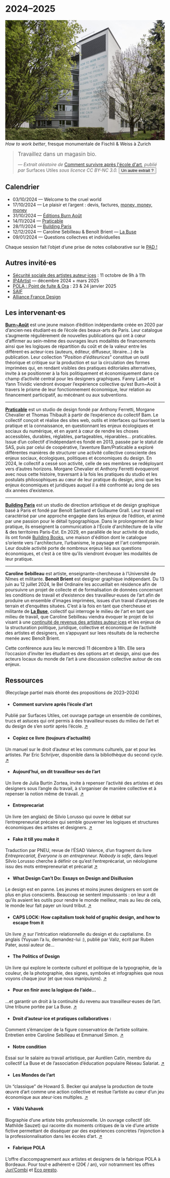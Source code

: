 # 2024–2025

![Fresque monumentale de Fischli/Weiss à Zurich](../assets/web_zuerich_kunst_how_to_work_better_fischli_1280x960_21990.jpg)
  _How to work better_, fresque monumentale de Fischli & Weiss à Zurich

> <big  id="survive">Travaillez dans un magasin bio.</big>
> 
> <cite>— Extrait aléatoire de <a href="http://surfaces-utiles.org/how-to-survive-after-art-school-comment-survivre-apres-lecole-dart.html"><i style="font-style:normal">Comment survivre après l'école d'art</i></a>, publié par <i style="font-style:normal">Surfaces Utiles</i> sous licence CC BY-NC 3.0. <button id="refreshsurvive">Un autre extrait ?</button></cite>


## Calendrier

- 03/10/2024 — Welcome to the cruel world
- 17/10/2024 — Le plaisir et l’argent : devis, factures, [money, money, money](https://www.youtube.com/watch?v=HZhwWw32LSc)  
- 31/10/2024 — [Éditions Burn Août](https://editionsburnaout.fr/)
- 14/11/2024 — [Praticable](https://praticable.fr/)
- 28/11/2024 — [Building Paris](https://www.buildingparis.fr/)
- 12/12/2024 — Caroline Sebilleau & Benoît Brient — [La Buse](https://la-buse.org/)
- 09/01/2024 — Questions collectves et individuelles

Chaque session fait l’objet d’une prise de notes collaborative sur le [PAD !](https://pad.esad-pyrenees.club/p/gopro-03-10-2024)


## Autres invité⋅es

- [Sécurité sociale des artistes auteur⋅ices](https://www.secu-artistes-auteurs.fr/) : 11 octobre de 9h à 11h
- [IP4Artist](https://ip4artist.api-conseil.app/) — décembre 2024 + mars 2025
- [POLA : Point de fuite & Ora](https://pola.fr/) : 23 & 24 janvier 2025
- [SAIF](https://saif.fr/)
- [Alliance France Design](https://www.alliancefrancedesign.com/)

<!-- Encore à préciser, le programme [attend vos suggestions](https://mypads.framapad.org/p/gopro2425-yy8o07d5). -->

## Les intervenant⋅es


[**Burn~Août**](https://www.instagram.com/editions_burn_aout/) est une jeune maison d’édition indépendante créée en 2020 par d’ancien⋅nes étudiant⋅es de l’école des beaux-arts de Paris. Leur catalogue s’augmente régulièrement de nouvelles publications qui ont à cœur d’affirmer au sein-même des ouvrages leurs modalités de financements ainsi que les logiques de répartition du coût et de la valeur entre les différent⋅es acteur⋅ices (auteurs, éditeur, diffuseur, libraire…) de  la publication. Leur collection “_Position d’éditeurices_” constitue un outil théorique et critique sur la production et sur la circulation des formes imprimées qui, en rendant visibles des pratiques éditoriales alternatives, invite à se positionner à la fois politiquement et économiquement dans ce champ d’activité central pour les designers graphiques. Fanny Lallart et Yann Trividic viendront évoquer l’expérience collective qu’est Burn~Août à travers le prisme de leur fonctionnement économique, leur relation au financement participatif, au mécénant ou aux subventions.

---

[**Praticable**](https://praticable.fr/) est un studio de design fondé par Anthony Ferretti, Morgane Chevalier et Thomas Thibault à partir de l’expérience du collectif Bam. Le collectif conçoit et réalise des sites web, outils et interfaces qui favorisent la pratique et la connaissance, en questionnant les enjeux écologiques et sociaux du numérique, et en ayant à cœur de rendre les choses accessibles, durables, réglables, partageables, réparables… praticables. Issue d’un collectif d’indépendant⋅es fondé en 2013, passée par le statut de SAS, puis par celui de coopérative, l’aventure Bam/Praticable a exploré différentes manières de structurer une activité collective consciente des enjeux sociaux, écologiques, politiques et économiques du design. En 2024, le collectif a cessé son activité, celle de ses membres se redéployant vers d’autres horizons. Morgane Chevalier et Anthony Ferretti évoqueront avec nous cette histoire, traversant à la fois les pratiques du studio et les postulats philosophiques au cœur de leur pratique du design, ainsi que les enjeux économiques et juridiques auquel il a été confronté au long de ses dix années d’existence.

---

[**Building Paris**](https://www.buildingparis.fr/) est un studio de direction artistique et de design graphique basé à Paris et fondé par Benoît Santiard et Guillaume Grall. Leur travail est caractérisé par une approche engagée dans les enjeux de l’édition, et animé par une passion pour le détail typographique. Dans le prolongement de leur pratique, ils enseignent la communication à l'École d'architecture de la ville & des territoires Paris-Est. En 2029, en parallèle de leur activité de studio, ils ont fondé [Building Books](https://buildingbooks.fr/), une maison d'édition dont le catalogue s’oriente vers l'architecture, l’urbanisme, le paysage et l'art contemporain. Leur double activité porte de nombreux enjeux liés aux questions économiques, et c’est à ce titre qu’ils viendront évoquer les modalités de leur pratique.

---

**Caroline Sebilleau** est artiste, enseignante-chercheuse à l’Université de Nîmes et militante. **Benoit Brient** est designer graphique indépendant. Du 13 juin au 12 juillet 2024, le Bel Ordinaire les accueillait en résidence afin de poursuivre un projet de collecte et de formalisation de données concernant les conditions de travail et d’existence des travailleur·euses de l’art afin de produire un ensemble d’images imprimées, issues d’un travail d’analyses de terrain et d’enquêtes situées. 
C’est à la fois en tant que chercheuse et militante de [**La Buse**](https://la-buse.org/), collectif qui interroge le milieu de l'art en tant que milieu de travail, que Caroline Sebilleau viendra évoquer le projet de loi visant à une [continuité de revenus des artistes auteur·ices](http://continuite-revenus.fr/) et les enjeux de la structuration politique, juridique, collective et économique de l’activité des artistes et designers, en s’appuyant sur lees résultats de la recherche menée avec Benoît Brient.

Cette conférence aura lieu le mercredi 11 décembre à 18h. Elle sera l’occasion d’inviter les étudiant⋅es des options art et design, ainsi que des acteurs locaux du monde de l’art à une discussion collective autour de ces enjeux.

## Ressources

(Recyclage partiel mais éhonté des propositions de 2023–2024)

<div class="gridlist" markdown="1">

- #### Comment survivre après l’école d’art  
Publié par Surfaces Utiles, cet ouvrage partage un ensemble de combines, trucs et astuces qui ont permis à des travailleur·euses du milieu de l’art et du design de s’en sortir après l’école. [↗](http://surfaces-utiles.org/how-to-survive-after-art-school-comment-survivre-apres-lecole-dart.html)

- #### Copiez ce livre (toujours d’actualité)  
Un manuel sur le droit d’auteur et les communs culturels, par et pour les artistes. Par Eric Schrijver, disponible dans la bibliothèque du second cycle. [↗](https://www.lespressesdureel.com/ouvrage.php?id=10593&menu=0)

- #### Aujourd’hui, on dit travailleur·ses de l’art
Un livre de Julia Burtin Zortea, invite à repenser l’activité des artistes et des designers sous l’angle du travail, à s’organiser de manière collective et à repenser la notion même de travail.  [↗](https://www.369editions.com/aujourdhui-on-dit-travailleurses-de-lart/)

- #### Entreprecariat  
Un livre (en anglais) de Silvio Lorusso qui ouvre le débat sur l’entrepreneuriat précaire qui semble gouverner les logiques et structures économiques des artistes et designers. [↗](https://www.onomatopee.net/exhibition/do-or-delegate/#publication_9408)

- #### Fake it till you make it
Traduction par PNEU, revue de l’ÉSAD Valence, d’un fragment du livre _Entreprecariat, Everyone is an entrepreneur. Nobody is safe_, dans lequel Silvio Lorusso cherche à définir ce qu’est l’entreprécariat, un néologisme issu des mots entrepreneuriat et précariat [↗](http://revue-pneu.fr/fake-it-till-you-make-it/)

- #### What Design Can’t Do: Essays on Design and Disillusion
Le design est en panne. Les jeunes et moins jeunes designers en sont de plus en plus conscients. Beaucoup se sentent impuissants : on leur a dit qu’ils avaient les outils pour rendre le monde meilleur, mais au lieu de cela, le monde leur fait payer un lourd tribut. [↗](https://www.setmargins.press/books/what-design-cant-do/)

- #### CAPS LOCK: How capitalism took hold of graphic design, and how to escape from it
Un livre [↗](https://valiz.nl/publicaties/caps-lock) sur l’intrication relationnelle du design et du captialisme. En anglais (Yuyuan l’a lu, demandez-lui :), publié par Valiz, écrit par Ruben Pater, aussi auteur de…

- #### The Politics of Design 
Un livre qui explore le contexte culturel et politique de la typographie, de la couleur, de la photographie, des signes, symboles et infographies que nous voyons chaque jour (et que nous manipulons). [↗](http://thepoliticsofdesign.com/about-the-book)

- #### Pour en finir avec la logique de l’aide… 
…et garantir un droit à la continuité du revenu aux travailleur·euses de l’art. 
Une tribune portée par La Buse. [↗](https://la-buse.org/ressources/Petition-Buse-2-Pour-en-finir-avec-la-logique-de-laide-et-garantir-un-droit-a-la-continuite-du-revenu-aux-travailleureuses-de-lart)

- #### Droit d’auteur·ice et pratiques collaboratives :  
Comment s’émanciper de la figure conservatrice de l’artiste solitaire. Entretien entre Caroline Sebilleau et Emmanuel Simon.  [↗](https://ddaoccitanie.org/fr/artistes/emmanuel-simon/reperes/droit-d-auteur-ice-et-pratiques-collaboratives-comment-s-emanciper-de-la-figure-conservatrice-de-l-artiste-solitaire)

- #### Notre condition
Essai sur le salaire au travail artistique, par Aurélien Catin, membre du collectif La Buse et de l’association d’éducation populaire Réseau Salariat. [↗](https://riot-editions.fr/ouvrage/notre-condition/)

- #### Les Mondes de l’art 
Un “classique” de Howard S. Becker qui analyse la production de toute œuvre d’art comme une action collective et resitue l’artiste au cœur d’un jeu économique aux ateur⋅ices multiples. [↗](https://www.lespressesdureel.com/ouvrage.php?id=10593&menu=0)

- #### Vikhi Vahavek
Biographie d’une artiste très professionnelle. Un ouvrage collectif (dir. Mathilde Sauzet) qui raconte dix moments critiques de la vie d’une artiste fictive permettant de disséquer par des expériences concrètes l’injonction à la professionnalisation dans les écoles d’art. [↗](https://www.lespressesdureel.com/ouvrage.php?id=10593&menu=0)

- #### Fabrique POLA
L’offre d’accompagnement aux artistes et designers de la fabrique POLA à Bordeaux. Pour tout⋅e adhérent⋅e (20€ / an), voir notramment les offres [Juri’Combi](https://pola.fr/ressources-pro/#conseil) et [Eco presto](https://pola.fr/ressources-pro/#conseil).


</div>